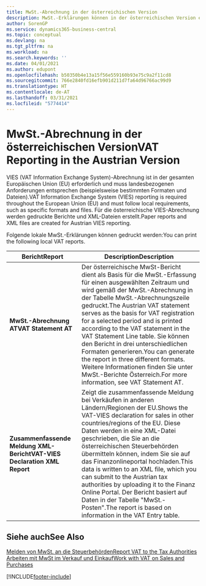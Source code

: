 ```yaml
---
title: MwSt.-Abrechnung in der österreichischen Version
description: MwSt.-Erklärungen können in der österreichischen Version elektronisch an Steuerbehörden übermittelt werden.
author: SorenGP
ms.service: dynamics365-business-central
ms.topic: conceptual
ms.devlang: na
ms.tgt_pltfrm: na
ms.workload: na
ms.search.keywords: ''
ms.date: 04/01/2021
ms.author: edupont
ms.openlocfilehash: b50350b4e13a15f56e559160b93e75c9a2f11cd8
ms.sourcegitcommit: 766e2840fd16efb901d211d7fa64d96766ac99d9
ms.translationtype: HT
ms.contentlocale: de-AT
ms.lasthandoff: 03/31/2021
ms.locfileid: "5774414"
---
```

# <a name="vat-reporting-in-the-austrian-version"></a><span data-ttu-id="6ec83-103">MwSt.-Abrechnung in der österreichischen Version</span><span class="sxs-lookup"><span data-stu-id="6ec83-103">VAT Reporting in the Austrian Version</span></span>

<span data-ttu-id="6ec83-104">VIES (VAT Information Exchange System)-Abrechnung ist in der gesamten Europäischen Union (EU) erforderlich und muss landesbezogenen Anforderungen entsprechen (beispielsweise bestimmten Formaten und Dateien).</span><span class="sxs-lookup"><span data-stu-id="6ec83-104">VAT Information Exchange System (VIES) reporting is required throughout the European Union (EU) and must follow local requirements, such as specific formats and files.</span></span> <span data-ttu-id="6ec83-105">Für die österreichische VIES-Abrechnung werden gedruckte Berichte und XML-Dateien erstellt.</span><span class="sxs-lookup"><span data-stu-id="6ec83-105">Paper reports and XML files are created for Austrian VIES reporting.</span></span>

<span data-ttu-id="6ec83-106">Folgende lokale MwSt.-Erklärungen können gedruckt werden:</span><span class="sxs-lookup"><span data-stu-id="6ec83-106">You can print the following local VAT reports.</span></span>  

|<span data-ttu-id="6ec83-107">Bericht</span><span class="sxs-lookup"><span data-stu-id="6ec83-107">Report</span></span>|<span data-ttu-id="6ec83-108">Description</span><span class="sxs-lookup"><span data-stu-id="6ec83-108">Description</span></span>|  
|------------|---------------------------------------|  
|<span data-ttu-id="6ec83-109">**MwSt.-Abrechnung AT**</span><span class="sxs-lookup"><span data-stu-id="6ec83-109">**VAT Statement AT**</span></span>|<span data-ttu-id="6ec83-110">Der österreichische MwSt-Bericht dient als Basis für die MwSt.-Erfassung für einen ausgewählten Zeitraum und wird gemäß der MwSt.-Abrechnung in der Tabelle MwSt.-Abrechnungszeile gedruckt.</span><span class="sxs-lookup"><span data-stu-id="6ec83-110">The Austrian VAT statement serves as the basis for VAT registration for a selected period and is printed according to the VAT statement in the VAT Statement Line table.</span></span> <span data-ttu-id="6ec83-111">Sie können den Bericht in drei unterschiedlichen Formaten generieren.</span><span class="sxs-lookup"><span data-stu-id="6ec83-111">You can generate the report in three different formats.</span></span> <span data-ttu-id="6ec83-112">Weitere Informationen finden Sie unter MwSt.-Berichte Österreich.</span><span class="sxs-lookup"><span data-stu-id="6ec83-112">For more information, see VAT Statement AT.</span></span>|  
|<span data-ttu-id="6ec83-113">**Zusammenfassende Meldung XML-Bericht**</span><span class="sxs-lookup"><span data-stu-id="6ec83-113">**VAT-VIES Declaration XML Report**</span></span>|<span data-ttu-id="6ec83-114">Zeigt die zusammenfassende Meldung bei Verkäufen in anderen Ländern/Regionen der EU.</span><span class="sxs-lookup"><span data-stu-id="6ec83-114">Shows the VAT-VIES declaration for sales in other countries/regions of the EU.</span></span> <span data-ttu-id="6ec83-115">Diese Daten werden in eine XML-Datei geschrieben, die Sie an die österreichischen Steuerbehörden übermitteln können, indem Sie sie auf das Finanzonlineportal hochladen.</span><span class="sxs-lookup"><span data-stu-id="6ec83-115">This data is written to an XML file, which you can submit to the Austrian tax authorities by uploading it to the Finanz Online Portal.</span></span> <span data-ttu-id="6ec83-116">Der Bericht basiert auf Daten in der Tabelle "MwSt.-Posten".</span><span class="sxs-lookup"><span data-stu-id="6ec83-116">The report is based on information in the VAT Entry table.</span></span>|  

## <a name="see-also"></a><span data-ttu-id="6ec83-117">Siehe auch</span><span class="sxs-lookup"><span data-stu-id="6ec83-117">See Also</span></span>  
[<span data-ttu-id="6ec83-118">Melden von MwSt. an die Steuerbehörden</span><span class="sxs-lookup"><span data-stu-id="6ec83-118">Report VAT to the Tax Authorities</span></span>](../../finance-how-report-vat.md)  
[<span data-ttu-id="6ec83-119">Arbeiten mit MwSt im Verkauf und Einkauf</span><span class="sxs-lookup"><span data-stu-id="6ec83-119">Work with VAT on Sales and Purchases</span></span>](../../finance-work-with-vat.md)


[!INCLUDE[footer-include](../../includes/footer-banner.md)]